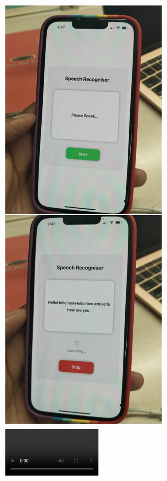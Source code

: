 ![alt text](https://github.com/sk-dev-10001/dataAndFiles/blob/main/image1.jpeg?raw=true)
![alt text](https://github.com/sk-dev-10001/dataAndFiles/blob/main/image2.jpeg?raw=true)

![alt text](https://github.com/sk-dev-10001/dataAndFiles/blob/main/video.mp4?raw=true)

